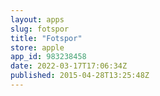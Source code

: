 ```yaml
---
layout: apps
slug: fotspor
title: "Fotspor"
store: apple
app_id: 983238458
date: 2022-03-17T17:06:34Z
published: 2015-04-28T13:25:48Z
---
```

